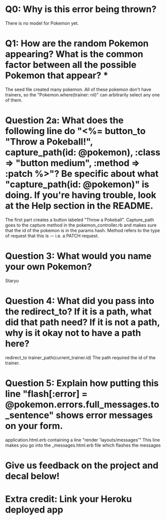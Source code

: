 # Q0: Why is this error being thrown?
There is no model for Pokemon yet.

# Q1: How are the random Pokemon appearing? What is the common factor between all the possible Pokemon that appear? *
The seed file created many pokemon. All of these pokemon don't have trainers, so the "Pokemon.where(trainer: nil)" can arbitrarily select any one of them.

# Question 2a: What does the following line do "<%= button_to "Throw a Pokeball!", capture_path(id: @pokemon), :class => "button medium", :method => :patch %>"? Be specific about what "capture_path(id: @pokemon)" is doing. If you're having trouble, look at the Help section in the README.
The first part creates a button labeled "Throw a Pokeball". Capture_path goes to the capture method in the pokemon_controller.rb and makes sure that the id of the pokemon is in the params hash. Method refers to the type of request that this is -- i.e. a PATCH request.

# Question 3: What would you name your own Pokemon?
Staryu

# Question 4: What did you pass into the redirect_to? If it is a path, what did that path need? If it is not a path, why is it okay not to have a path here?
redirect_to trainer_path(current_trainer.id)
The path required the id of the trainer.

# Question 5: Explain how putting this line "flash[:error] = @pokemon.errors.full_messages.to_sentence" shows error messages on your form.
application.html.erb containing a line "render 'layouts/messages'"
This line makes you go into the _messages.html.erb file which flashes the messages

# Give us feedback on the project and decal below!

# Extra credit: Link your Heroku deployed app
